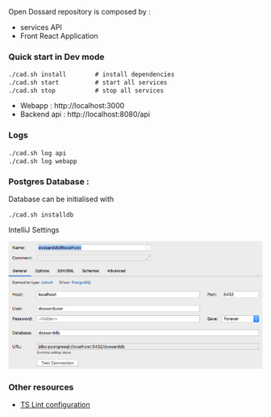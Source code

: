 Open Dossard repository is composed by :
- services API
- Front React Application

### Quick start in Dev mode

```
./cad.sh install        # install dependencies
./cad.sh start          # start all services
./cad.sh stop           # stop all services
```

- Webapp : http://localhost:3000
- Backend api : http://localhost:8080/api

### Logs

```
./cad.sh log api
./cad.sh log webapp
```


### Postgres Database : 

Database can be initialised with
```
./cad.sh installdb
```

IntelliJ Settings

![IntelliJ DB Settings](documentation/img/intellij-dbsettings.png)


### Other resources

- [TS Lint configuration](documentation/tslint.md)

